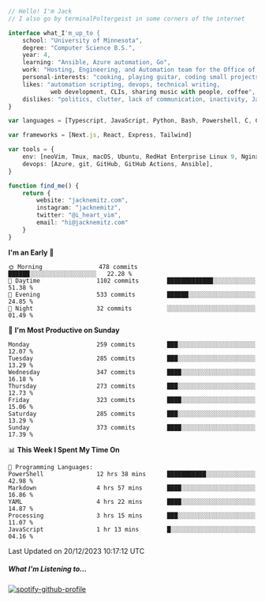 ```typescript
// Hello! I'm Jack
// I also go by terminalPoltergeist in some corners of the internet

interface what_I'm_up_to {
    school: "University of Minnesota",
    degree: "Computer Science B.S.",
    year: 4,
    learning: "Ansible, Azure automation, Go",
    work: "Hosting, Engineering, and Automation team for the Office of Information Technology at UMN",
    personal-interests: "cooking, playing guitar, coding small projects",
    likes: "automation scripting, devops, technical writing,
            web development, CLIs, sharing music with people, coffee",
    dislikes: "politics, clutter, lack of communication, inactivity, Java",
}

var languages = [Typescript, JavaScript, Python, Bash, Powershell, C, C++, HTML, CSS]

var frameworks = [Next.js, React, Express, Tailwind]

var tools = {
    env: [neoVim, Tmux, macOS, Ubuntu, RedHat Enterprise Linux 9, Nginx, DigitalOcean, Cloudflare],
    devops: [Azure, git, GitHub, GitHub Actions, Ansible],
}

function find_me() {
    return {
        website: "jacknemitz.com",
        instagram: "jacknemitz",
        twitter: "@i_heart_vim",
        email: "hi@jacknemitz.com"
    }
}
```

<!--START_SECTION:waka-->
**I'm an Early 🐤** 

```text
🌞 Morning                478 commits         ██████░░░░░░░░░░░░░░░░░░░   22.28 % 
🌆 Daytime                1102 commits        █████████████░░░░░░░░░░░░   51.38 % 
🌃 Evening                533 commits         ██████░░░░░░░░░░░░░░░░░░░   24.85 % 
🌙 Night                  32 commits          ░░░░░░░░░░░░░░░░░░░░░░░░░   01.49 % 
```
📅 **I'm Most Productive on Sunday** 

```text
Monday                   259 commits         ███░░░░░░░░░░░░░░░░░░░░░░   12.07 % 
Tuesday                  285 commits         ███░░░░░░░░░░░░░░░░░░░░░░   13.29 % 
Wednesday                347 commits         ████░░░░░░░░░░░░░░░░░░░░░   16.18 % 
Thursday                 273 commits         ███░░░░░░░░░░░░░░░░░░░░░░   12.73 % 
Friday                   323 commits         ████░░░░░░░░░░░░░░░░░░░░░   15.06 % 
Saturday                 285 commits         ███░░░░░░░░░░░░░░░░░░░░░░   13.29 % 
Sunday                   373 commits         ████░░░░░░░░░░░░░░░░░░░░░   17.39 % 
```


📊 **This Week I Spent My Time On** 

```text
💬 Programming Languages: 
PowerShell               12 hrs 38 mins      ███████████░░░░░░░░░░░░░░   42.98 % 
Markdown                 4 hrs 57 mins       ████░░░░░░░░░░░░░░░░░░░░░   16.86 % 
YAML                     4 hrs 22 mins       ████░░░░░░░░░░░░░░░░░░░░░   14.87 % 
Processing               3 hrs 15 mins       ███░░░░░░░░░░░░░░░░░░░░░░   11.07 % 
JavaScript               1 hr 13 mins        █░░░░░░░░░░░░░░░░░░░░░░░░   04.16 % 
```


 Last Updated on 20/12/2023 10:17:12 UTC
<!--END_SECTION:waka-->

##### What I'm Listening to...

[![spotify-github-profile](https://spotify-github-profile.vercel.app/api/view?uid=jack.nemitz&cover_image=true&show_offline=true&bar_color=53b14f&bar_color_cover=false&background_color=121212FF)](https://spotify-github-profile.vercel.app/api/view?uid=jack.nemitz&redirect=true)

